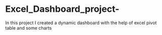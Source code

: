 # Excel_Dashboard_project-
In this project I created a dynamic dashboard with the help of excel pivot table and some charts
